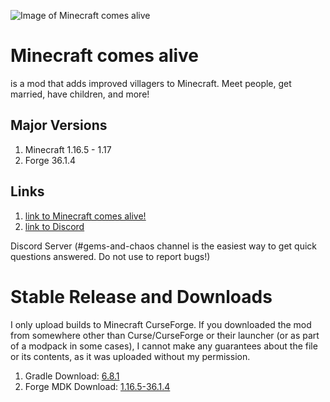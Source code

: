 ![Image of Minecraft comes alive](https://github.com/Yuki-Ryu/minecraft-comes-alive/blob/f50ce3c170e853ab33bf0ffdf64efb65013e3be5/src/main/resources/mca.png)

# Minecraft comes alive
is a mod that adds improved villagers to Minecraft. Meet people, get married, have children, and more!




## Major Versions
1. Minecraft 1.16.5 - 1.17
2. Forge 36.1.4


## Links
1. [link to Minecraft comes alive!](https://minecraftcomesalive.com)
2. [link to Discord](https://discord.gg/WuRTFQXTU2)

Discord Server (#gems-and-chaos channel is the easiest way to get quick questions answered. Do not use to report bugs!)




# Stable Release and Downloads

I only upload builds to Minecraft CurseForge. If you downloaded the mod from somewhere other than Curse/CurseForge or their launcher (or as part of a modpack in some cases), I cannot make any guarantees about the file or its contents, as it was uploaded without my permission.
1. Gradle Download: [6.8.1](https://gradle.org/releases/)
2. Forge MDK Download: [1.16.5-36.1.4](https://adfoc.us/serve/sitelinks/?id=271228&url=https://files.minecraftforge.net/maven/net/minecraftforge/forge/1.16.5-36.1.4/forge-1.16.5-36.1.4-mdk.zip)
